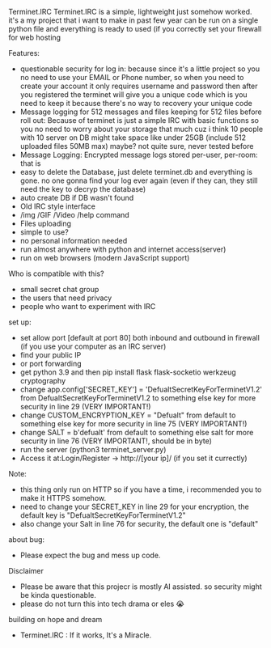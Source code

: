 Terminet.IRC
Terminet.IRC is a simple, lightweight just somehow worked. it's a my project that i want to make in past few year can be run on a single python file and everything is ready to used (if you correctly set your firewall for web hosting



Features:
- questionable security for log in: because since it's a little project so you no need to use your EMAIL or Phone number, so when you need to create your account it only requires username and password then after you registered the terminet will give you a unique code which is you need to keep it because there's no way to recovery your unique code
- Message logging for 512 messages and files keeping for 512 files before roll out: Because of terminet is just a simple IRC with basic functions so you no need to worry about your storage that much cuz i think 10 people with 10 server on DB might take space like under 25GB (include 512 uploaded files 50MB max) maybe? not quite sure, never tested before
- Message Logging: Encrypted message logs stored per-user, per-room: that is
- easy to delete the Database, just delete terminet.db and everything is gone. no one gonna find your log ever again (even if they can, they still need the key to decryp the database)
- auto create DB if DB wasn't found
- Old IRC style interface
- /img <link> /GIF <link> /Video <link> /help command
- Files uploading
- simple to use?
- no personal information needed
- run almost anywhere with python and internet access(server)
- run on web browsers (modern JavaScript support)

Who is compatible with this?
- small secret chat group
- the users that need privacy
- people who want to experiment with IRC

set up:
- set allow port [default at port 80] both inbound and outbound in firewall (if you use your computer as an IRC server)
- find your public IP
- or port forwarding 
- get python 3.9 and then pip install flask flask-socketio werkzeug cryptography
- change app.config['SECRET_KEY'] = 'DefualtSecretKeyForTerminetV1.2'  from DefualtSecretKeyForTerminetV1.2 to something else key for more security in line 29 (VERY IMPORTANT!)
- change CUSTOM_ENCRYPTION_KEY = "Defualt" from default to something else key for more security in line 75 (VERY IMPORTANT!)
- change SALT = b'defualt' from default to something else salt for more security in line 76 (VERY IMPORTANT!, should be in byte)
- run the server (python3 terminet_server.py)
- Access it at:Login/Register → http://[your ip]/ (if you set it currectly)

Note:
- this thing only run on HTTP so if you have a time, i recommended you to make it HTTPS somehow.
- need to change your SECRET_KEY in line 29 for your encryption, the default key is "DefualtSecretKeyForTerminetV1.2"
- also change your Salt in line 76 for security, the default one is "default" 

about bug:
- Please expect the bug and mess up code.


Disclaimer 
- Please be aware that this projecr is mostly AI assisted. so security might be kinda questionable.
- please do not turn this into tech drama or eles 😭


building on hope and dream
- Terminet.IRC : If it works, It's a Miracle.
